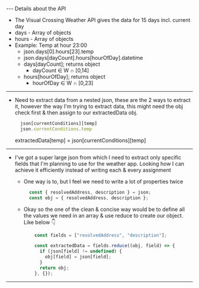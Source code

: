 --- Details about the API
- The Visual Crossing Weather API gives the data for 15 days incl. current day
- days - Array of objects
- hours - Array of objects
- Example: Temp at hour 23:00
  - json.days[0].hours[23].temp
  - json.days[dayCount].hours[hourOfDay].datetime
  - days[dayCount]; returns object
    - dayCount ∈ W ∩ [0,14]
  - hours[hourOfDay]; returns object
    - hourOfDay ∈ W ∩ [0,23]
---

- Need to extract data from a nested json, these are the 2 ways to extract it, however the way I'm trying to extract data, this might need the obj check first & then assign to our extractedData obj.
  ```js
    json[currentConditions][temp]
    json.currentConditions.temp
  ```
  extractedData[temp] = json[currentConditions][temp]

---

- I've got a super large json from which I need to extract only specific fields that I'm planning to use for the weather app. Looking how I can achieve it efficiently instead of writing each & every assignment

  - One way is to, but I feel we need to write a lot of properties twice

    ```js
      const { resolvedAddress, description } = json;
      const obj = { resolvedAddress, description };

    ```

  - Okay so the one of the clean & concise way would be to define all the values
    we need in an array & use reduce to create our object. Like below 👇

    ```js
        const fields = ["resolvedAddress", "description"];

        const extractedData = fields.reduce((obj, field) => {
          if (json[field] != undefined) {
            obj[field] = json[field];
          }
          return obj;
        }, {});
    ```

---
